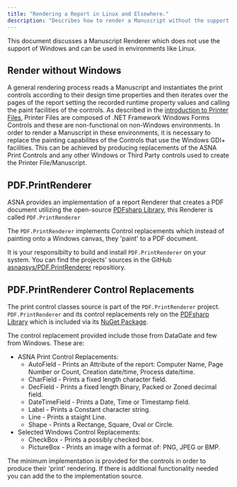 ```yaml
---
title: "Rendering a Report in Linux and Elsewhere."
description: "Describes how to render a Manuscript without the support of Windows in environments like Linux."
---
```


This document discusses a Manuscript Renderer which does not use the support of Windows and can be used in environments like Linux. 

## Render without Windows
A general rendering process reads a Manuscript and instantiates the print controls according to their design time properties and then iterates over the pages of the report setting the recorded runtime property values and calling the paint facilities of the controls. As described in the [introduction to Printer Files](/concepts/printing/printer-files.html), Printer Files are composed of .NET Framework Windows Forms Controls and these are non-functional on non-Windows environments.  In order to render a Manuscript in these environments, it is necessary to replace the painting capabilites of the Controls that use the Windows GDI+ facilities.  This can be achieved by producing replacements of the ASNA Print Controls and any other Windows or Third Party controls used to create the Printer File/Manuscript. 

## PDF.PrintRenderer
ASNA provides an implementation of a report Renderer that creates a PDF document utilizing the open-source [PDFsharp Library](https://docs.pdfsharp.net/PDFsharp/Overview/About.html), this Renderer is called `PDF.PrintRenderer`

The `PDF.PrintRenderer` implements Control replacements which instead of painting onto a Windows canvas, they 'paint' to a PDF document.  

It is your responsibilty to build and install `PDF.PrintRenderer` on your system. You can find the projects' sources in the GitHub [asnaqsys/PDF.PrintRenderer](https://github.com/asnaqsys/PDF.PrintRenderer) repositiory.


## PDF.PrintRenderer Control Replacements
The print control classes source is part of the `PDF.PrintRenderer` project. `PDF.PrintRenderer` and its control replacements rely on the [PDFsharp Library](https://docs.pdfsharp.net/PDFsharp/Overview/About.html) which is included via its [NuGet Package](//www.nuget.org/packages/PDFsharp).

The control replacement provided include those from DataGate and few from Windows.  These are:
 - ASNA Print Control Replacements:
   + AutoField - Prints an Attribute of the report: Computer Name, Page Number or Count, Creation date/time, Process date/time.
   + CharField - Prints a fixed length character field.
   + DecField - Prints a fixed length Binary, Packed or Zoned decimal field.
   + DateTimeField - Prints a Date, Time or Timestamp field.   
   + Label - Prints a Constant character string.
   + Line - Prints a staight Line.
   + Shape - Prints a Rectange, Square, Oval or Circle.
- Selected Windows Control Replacements:
   + CheckBox - Prints a possibly checked box.
   + PictureBox - Prints an image with a format of: PNG, JPEG or BMP.

The minimum implementation is provided for the controls in order to produce their 'print' rendering. If there is additional functionality needed you can add the to the implementation source.
